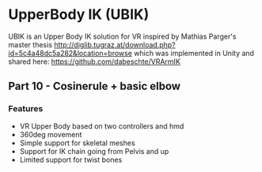 # UpperBody IK (UBIK) #

UBIK is an Upper Body IK solution for VR inspired by Mathias Parger's master thesis http://diglib.tugraz.at/download.php?id=5c4a48dc5a282&location=browse
which was implemented in Unity and shared here: https://github.com/dabeschte/VRArmIK

## Part 10 - Cosinerule + basic elbow ##

### Features ###

* VR Upper Body based on two controllers and hmd
* 360deg movement
* Simple support for skeletal meshes
* Support for IK chain going from Pelvis and up
* Limited support for twist bones


